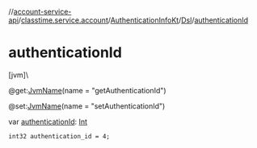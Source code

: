 //[account-service-api](../../../../index.md)/[classtime.service.account](../../index.md)/[AuthenticationInfoKt](../index.md)/[Dsl](index.md)/[authenticationId](authentication-id.md)

# authenticationId

[jvm]\

@get:[JvmName](https://kotlinlang.org/api/latest/jvm/stdlib/kotlin.jvm/-jvm-name/index.html)(name = &quot;getAuthenticationId&quot;)

@set:[JvmName](https://kotlinlang.org/api/latest/jvm/stdlib/kotlin.jvm/-jvm-name/index.html)(name = &quot;setAuthenticationId&quot;)

var [authenticationId](authentication-id.md): [Int](https://kotlinlang.org/api/latest/jvm/stdlib/kotlin/-int/index.html)

<code>int32 authentication_id = 4;</code>
